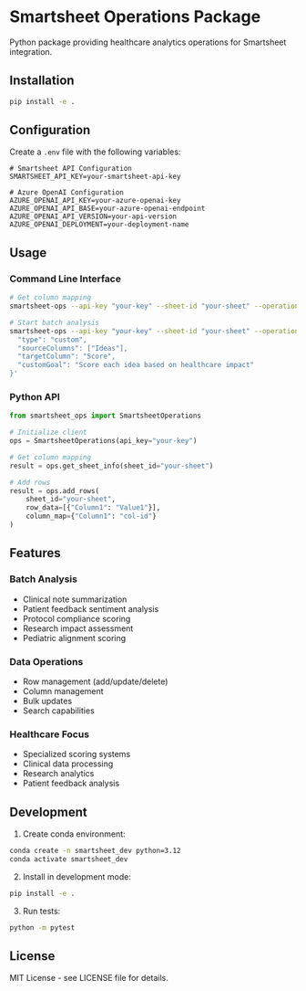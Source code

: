 # Smartsheet Operations Package

Python package providing healthcare analytics operations for Smartsheet integration.

## Installation

```bash
pip install -e .
```

## Configuration

Create a `.env` file with the following variables:

```env
# Smartsheet API Configuration
SMARTSHEET_API_KEY=your-smartsheet-api-key

# Azure OpenAI Configuration
AZURE_OPENAI_API_KEY=your-azure-openai-key
AZURE_OPENAI_API_BASE=your-azure-openai-endpoint
AZURE_OPENAI_API_VERSION=your-api-version
AZURE_OPENAI_DEPLOYMENT=your-deployment-name
```

## Usage

### Command Line Interface

```bash
# Get column mapping
smartsheet-ops --api-key "your-key" --sheet-id "your-sheet" --operation get_column_map

# Start batch analysis
smartsheet-ops --api-key "your-key" --sheet-id "your-sheet" --operation start_analysis --data '{
  "type": "custom",
  "sourceColumns": ["Ideas"],
  "targetColumn": "Score",
  "customGoal": "Score each idea based on healthcare impact"
}'
```

### Python API

```python
from smartsheet_ops import SmartsheetOperations

# Initialize client
ops = SmartsheetOperations(api_key="your-key")

# Get column mapping
result = ops.get_sheet_info(sheet_id="your-sheet")

# Add rows
result = ops.add_rows(
    sheet_id="your-sheet",
    row_data=[{"Column1": "Value1"}],
    column_map={"Column1": "col-id"}
)
```

## Features

### Batch Analysis

- Clinical note summarization
- Patient feedback sentiment analysis
- Protocol compliance scoring
- Research impact assessment
- Pediatric alignment scoring

### Data Operations

- Row management (add/update/delete)
- Column management
- Bulk updates
- Search capabilities

### Healthcare Focus

- Specialized scoring systems
- Clinical data processing
- Research analytics
- Patient feedback analysis

## Development

1. Create conda environment:

```bash
conda create -n smartsheet_dev python=3.12
conda activate smartsheet_dev
```

2. Install in development mode:

```bash
pip install -e .
```

3. Run tests:

```bash
python -m pytest
```

## License

MIT License - see LICENSE file for details.
